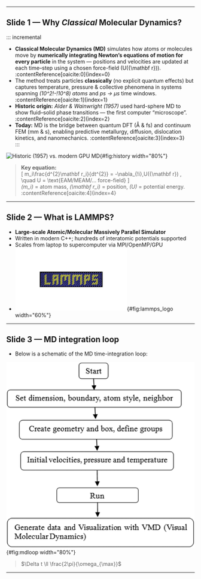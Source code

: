 

---

## Slide 1 — Why *Classical* Molecular Dynamics?

::: incremental
- **Classical Molecular Dynamics (MD)** simulates how atoms or molecules move by **numerically integrating Newton’s equations of motion for every particle** in the system — positions and velocities are updated at each time–step using a chosen force-field \(U(\{\mathbf r\})\). :contentReference[oaicite:0]{index=0}  
- The method treats particles **classically** (no explicit quantum effects) but captures temperature, pressure & collective phenomena in systems spanning *\(10^2\!-\!10^8\) atoms* and *ps → µs* time windows. :contentReference[oaicite:1]{index=1}  
- **Historic origin:** *Alder & Wainwright (1957)* used hard-sphere MD to show fluid–solid phase transitions — the first computer “microscope”. :contentReference[oaicite:2]{index=2}  
- **Today:** MD is the bridge between quantum DFT (Å & fs) and continuum FEM (mm & s), enabling predictive metallurgy, diffusion, dislocation kinetics, and nanomechanics. :contentReference[oaicite:3]{index=3}  
:::

![Historic (1957) vs. modern GPU MD](../images/md_history_vs_today.png){#fig:history width="80%"}

> **Key equation:**  
> \[
> m_i\frac{d^{2}\mathbf r_i}{dt^{2}} = -\nabla_{\!i}\,U(\{\mathbf r\}) ,
> \quad U = \text{EAM/MEAM/… force-field}
> \]  
> *\(m_i\)* = atom mass, *\(\mathbf r_i\)* = position, *\(U\)* = potential energy. :contentReference[oaicite:4]{index=4}


---

## Slide 2 — What is LAMMPS?

- **Large-scale Atomic/Molecular Massively Parallel Simulator**  
- Written in modern C++; hundreds of interatomic potentials supported  
- Scales from laptop to supercomputer via MPI/OpenMP/GPU  
- ![LAMMPS logo](../images/lammps_logo_placeholder.png){#fig:lammps_logo width="60%"}

---



## Slide 3 — MD integration loop

- Below is a schematic of the MD time-integration loop:

![MD integration loop](../images/md_integration_loop_placeholder.png){#fig:mdloop width="80%"}

> $\Delta t \ll \frac{2\pi}{\omega_{\max}}$

---
